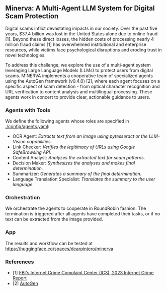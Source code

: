 <!-- 
---
title: minerva
emoji: 🔬
colorFrom: blue
colorTo: indigo
sdk: gradio
sdk_version: 5.9.0
app_file: app.py
pinned: false
---
-->

## Minerva: A Multi-Agent LLM System for Digital Scam Protection

Digital scams inflict devastating impacts in our society. Over the past five years, $37.4 billion was lost in the United States alone due to online fraud [1]. Beyond these direct losses, the hidden costs of processing nearly 4 million fraud claims [1] has overwhelmed institutional and enterprise resources, while victims face psychological disruptions and eroding trust in novel technologies.

To address this challenge, we explore the use of a multi-agent system leveraging Large Language Models (LLMs) to protect users from digital scams. MINERVA implements a cooperative team of specialized agents using the AutoGen framework (v0.4.0) [2], where each agent focuses on a specific aspect of scam detection - from optical character recognition and URL verification to content analysis and multilingual processing. These agents work in concert to provide clear, actionable guidance to users.

### Agents with Tools

We define the following agents whose roles are specified in [./config/agents.yaml](./config/agents.yaml):

- OCR Agent: *Extracts text from an image using pytesseract or the LLM-Vision capabilities.*
- Link Checker: *Verifies the legitimacy of URLs using Google SafeBrowsing API.*
- Content Analyst: *Analyzes the extracted text for scam patterns.*
- Decision Maker: *Synthesizes the analyses and makes final determination.*
- Summarizer: *Generates a summary of the final determination.*
- Language Translation Specialist: *Translates the summary to the user language.*

### Orchestration

We orchestrate the agents to cooperate in RoundRobin fashion. The termination is triggered after all agents have completed their tasks, or if no text can be extracted from the image provided.

### App

The results and workflow can be tested at https://huggingface.co/spaces/dcarpintero/minerva

### References

- [1] [FBI's Internet Crime Complaint Center (IC3), 2023 Internet Crime Report](https://www.ic3.gov/AnnualReport/Reports/2023_IC3Report.pdf)
- [2] [AutoGen](https://github.com/microsoft/autogen/)

